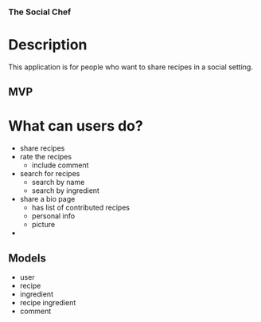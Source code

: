 ### The Social Chef

# Description
This application is for people who want to share recipes in a social setting. 

## MVP
# What can users do?
- share recipes 
- rate the recipes
    - include comment
- search for recipes
    - search by name
    - search by ingredient
- share a bio page 
    - has list of contributed recipes
    - personal info
    - picture
- 

## Models 
- user
- recipe
- ingredient
- recipe ingredient
- comment

    
